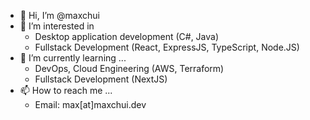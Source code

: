 - 👋 Hi, I’m @maxchui
- 👀 I’m interested in 
  * Desktop application development (C#, Java)
  * Fullstack Development (React, ExpressJS, TypeScript, Node.JS) 
- 🌱 I’m currently learning ...
  *  DevOps, Cloud Engineering (AWS, Terraform)
  *  Fullstack Development (NextJS)
- 📫 How to reach me ...
  * Email: max[at]maxchui.dev


<!---
maxchui/maxchui is a ✨ special ✨ repository because its `README.md` (this file) appears on your GitHub profile.
You can click the Preview link to take a look at your changes.
--->
